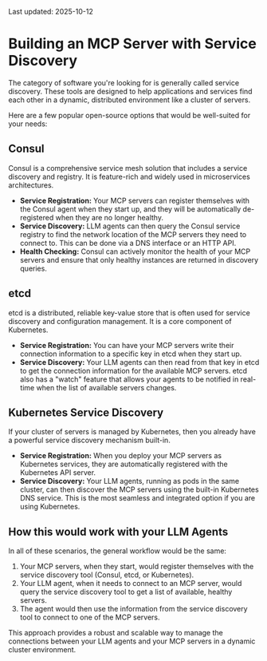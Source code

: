 Last updated: 2025-10-12

# Building an MCP Server with Service Discovery

The category of software you're looking for is generally called service discovery. These tools are designed to help applications and services find each other in a dynamic, distributed environment like a cluster of servers.

Here are a few popular open-source options that would be well-suited for your needs:

## Consul

Consul is a comprehensive service mesh solution that includes a service discovery and registry. It is feature-rich and widely used in microservices architectures.

* **Service Registration:** Your MCP servers can register themselves with the Consul agent when they start up, and they will be automatically de-registered when they are no longer healthy.
* **Service Discovery:** LLM agents can then query the Consul service registry to find the network location of the MCP servers they need to connect to. This can be done via a DNS interface or an HTTP API.
* **Health Checking:** Consul can actively monitor the health of your MCP servers and ensure that only healthy instances are returned in discovery queries.

## etcd

etcd is a distributed, reliable key-value store that is often used for service discovery and configuration management. It is a core component of Kubernetes.

* **Service Registration:** You can have your MCP servers write their connection information to a specific key in etcd when they start up.
* **Service Discovery:** Your LLM agents can then read from that key in etcd to get the connection information for the available MCP servers. etcd also has a "watch" feature that allows your agents to be notified in real-time when the list of available servers changes.

## Kubernetes Service Discovery

If your cluster of servers is managed by Kubernetes, then you already have a powerful service discovery mechanism built-in.

* **Service Registration:** When you deploy your MCP servers as Kubernetes services, they are automatically registered with the Kubernetes API server.
* **Service Discovery:** Your LLM agents, running as pods in the same cluster, can then discover the MCP servers using the built-in Kubernetes DNS service. This is the most seamless and integrated option if you are using Kubernetes.

## How this would work with your LLM Agents

In all of these scenarios, the general workflow would be the same:

1. Your MCP servers, when they start, would register themselves with the service discovery tool (Consul, etcd, or Kubernetes).
2. Your LLM agent, when it needs to connect to an MCP server, would query the service discovery tool to get a list of available, healthy servers.
3. The agent would then use the information from the service discovery tool to connect to one of the MCP servers.

This approach provides a robust and scalable way to manage the connections between your LLM agents and your MCP servers in a dynamic cluster environment.